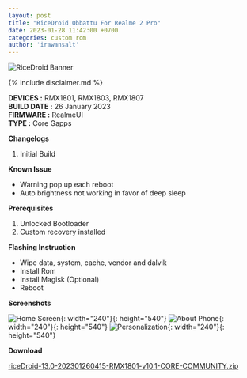 ```yaml
---
layout: post
title: "RiceDroid Obbattu For Realme 2 Pro"
date: 2023-01-28 11:42:00 +0700
categories: custom rom
author: 'irawansalt'
---
```

![RiceDroid Banner](/assets/images/banner/ricedroid.jpg)

{% include disclaimer.md %}

**DEVICES :** RMX1801, RMX1803, RMX1807<br>
**BUILD DATE :** 26 January 2023<br>
**FIRMWARE :** RealmeUI<br>
**TYPE :** Core Gapps

**Changelogs**
<ol>
    <li>Initial Build</li>
</ol>

**Known Issue**
<ul>
    <li>Warning pop up each reboot</li>
    <li>Auto brightness not working in favor of deep sleep</li>
</ul>

**Prerequisites**
<ol>
    <li>Unlocked Bootloader</li>
    <li>Custom recovery installed</li>
</ol>

**Flashing Instruction**
<ul>
    <li>Wipe data, system, cache, vendor and dalvik</li>
    <li>Install Rom</li>
    <li>Install Magisk (Optional)</li>
    <li>Reboot</li>
</ul>

**Screenshots**

![Home Screen](/assets/images/screenshots/2023/January/28/ricedroid_rmx1801_1.jpg){: width="240"}{: height="540"}
![About Phone](/assets/images/screenshots/2023/January/28/ricedroid_rmx1801_2.jpg){: width="240"}{: height="540"}
![Personalization](/assets/images/screenshots/2023/January/28/ricedroid_rmx1801_3.jpg){: width="240"}{: height="540"}


**Download**

[riceDroid-13.0-202301260415-RMX1801-v10.1-CORE-COMMUNITY.zip][rom-links]


[rom-links]: https://khaddavi.net/5hOh
